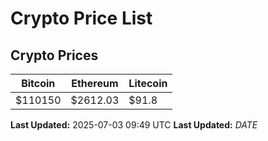 # Crypto Price List

## Crypto Prices
| Bitcoin | Ethereum | Litecoin |
| ------- | -------- | -------- |
| $110150 | $2612.03 | $91.8 |
**Last Updated:** 2025-07-03 09:49 UTC
**Last Updated:** $DATE$
